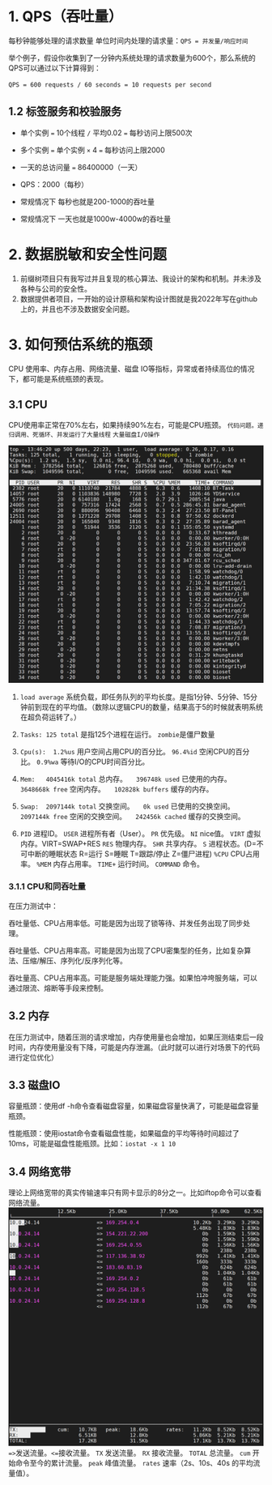 # 1. QPS（吞吐量）
每秒钟能够处理的请求数量
单位时间内处理的请求量：`QPS = 并发量/响应时间`

举个例子，假设你收集到了一分钟内系统处理的请求数量为600个，那么系统的QPS可以通过以下计算得到：

`QPS = 600 requests / 60 seconds = 10 requests per second`

## 1.2 标签服务和校验服务
- 单个实例 `=` 10个线程 `/` 平均0.02 `=` 每秒访问上限500次
- 多个实例 `=` 单个实例 `×` 4 `=` 每秒访问上限2000
- 一天的总访问量 `=` 86400000（一天）
- QPS：2000（每秒）

- 常规情况下 每秒也就是200-1000的吞吐量
- 常规情况下 一天也就是1000w-4000w的吞吐量

# 2. 数据脱敏和安全性问题

1. 前缀树项目只有我写过并且复现的核心算法、我设计的架构和机制。并未涉及各种与公司的安全性。
2. 数据提供者项目，一开始的设计原稿和架构设计图就是我2022年写在github上的，并且也不涉及数据安全问题。

# 3. 如何预估系统的瓶颈
CPU 使用率、内存占用、网络流量、磁盘 IO等指标，异常或者持续高位的情况下，都可能是系统瓶颈的表现。

## 3.1 CPU
CPU使用率正常在70%左右，如果持续90%左右，可能是CPU瓶颈。
`代码问题。递归调用、死循环、并发运行了大量线程`
`大量磁盘I/O操作`

![img.png](img.png)

1. `load average` 系统负载，即任务队列的平均长度。是指1分钟、5分钟、15分钟前到现在的平均值。（数除以逻辑CPU的数量，结果高于5的时候就表明系统在超负荷运转了。）
2. `Tasks: 125 total` 是指125个进程在运行。 `zombie`是僵尸数量
3. `Cpu(s):  1.2%us` 用户空间占用CPU的百分比。 `96.4%id` 空闲CPU的百分比。 `0.9%wa` 等待I/O的CPU时间百分比。 
4. `Mem:   4045416k total` 总内存。 `  396748k used` 已使用的内存。 `  3648668k free` 空闲内存。 `  102828k buffers` 缓存的内存。
5. `Swap:  2097144k total` 交换空间。 `  0k used` 已使用的交换空间。 `  2097144k free` 空闲的交换空间。 `  242456k cached` 缓存的交换空间。

6. `PID` 进程ID。 `USER` 进程所有者（User）。 `PR` 优先级。 `NI` nice值。 `VIRT` 虚拟内存。VIRT=SWAP+RES `RES` 物理内存。 `SHR` 共享内存。 `S` 进程状态。(D=不可中断的睡眠状态 R=运行 S=睡眠 T=跟踪/停止 Z=僵尸进程) `%CPU` CPU占用率。 `%MEM` 内存占用率。 `TIME+` 运行时间。 `COMMAND` 命令。

### 3.1.1 CPU和同吞吐量
在压力测试中：

吞吐量低、CPU占用率低。可能是因为出现了锁等待、并发任务出现了同步处理。

吞吐量低、CPU占用率高。可能是因为出现了CPU密集型的任务，比如复杂算法、压缩/解压、序列化/反序列化等。

吞吐量高、CPU占用率高。可能是服务端处理能力强。如果怕冲垮服务端，可以通过限流、熔断等手段来控制。

## 3.2 内存
在压力测试中，随着压测的请求增加，内存使用量也会增加，如果压测结束后一段时间，内存使用量没有下降，可能是内存泄漏。（此时就可以进行对场景下的代码进行定位优化）

## 3.3 磁盘IO
容量瓶颈：使用df -h命令查看磁盘容量，如果磁盘容量快满了，可能是磁盘容量瓶颈。

性能瓶颈：使用iostat命令查看磁盘性能，如果磁盘的平均等待时间超过了10ms，可能是磁盘性能瓶颈。比如：`iostat -x 1 10`

## 3.4 网络宽带
理论上网络宽带的真实传输速率只有网卡显示的8分之一。比如iftop命令可以查看网络流量。
![img_1.png](img_1.png)
`=>`发送流量。`<=`接收流量。
`TX` 发送流量。 `RX` 接收流量。 `TOTAL` 总流量。
`cum` 开始命令至今的累计流量。 `peak` 峰值流量。 `rates` 速率（2s、10s、40s 的平均流量值）。